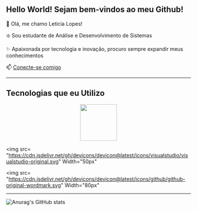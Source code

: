 ## Hello World! Sejam bem-vindos ao meu Github! 



🤩 Olá, me chamo Letícia Lopes!

❇️ Sou estudante de Análise e Desenvolvimento de Sistemas

✨ Apaixonada por tecnologia e inovação, procuro sempre expandir meus conhecimentos

📫 [Conecte-se comigo](https://www.linkedin.com/in/leticia-lopes-7b8958329/)

-------
## Tecnologias que eu Utilizo

<p align="center">
<img src= "https://cdn.jsdelivr.net/gh/devicons/devicon@latest/icons/git/git-original-wordmark.svg" Width="100px">

<img src= "https://cdn.jsdelivr.net/gh/devicons/devicon@latest/icons/visualstudio/visualstudio-original.svg" Width="50px"

<img src= "https://cdn.jsdelivr.net/gh/devicons/devicon@latest/icons/github/github-original-wordmark.svg" Width="80px"
</p>

---------------------------------------------------------------------------------------------------------------------------------
![Anurag's GitHub stats](https://github-readme-stats.vercel.app/api?username=leticialopes92&show_icons=true&theme=radical)
















